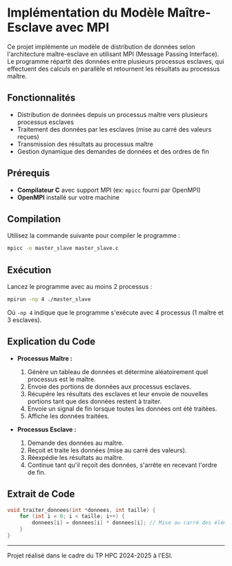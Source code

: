 # Implémentation du Modèle Maître-Esclave avec MPI

Ce projet implémente un modèle de distribution de données selon l'architecture maître-esclave en utilisant MPI (Message Passing Interface). Le programme répartit des données entre plusieurs processus esclaves, qui effectuent des calculs en parallèle et retournent les résultats au processus maître.

## Fonctionnalités
- Distribution de données depuis un processus maître vers plusieurs processus esclaves
- Traitement des données par les esclaves (mise au carré des valeurs reçues)
- Transmission des résultats au processus maître
- Gestion dynamique des demandes de données et des ordres de fin

## Prérequis
- **Compilateur C** avec support MPI (ex: `mpicc` fourni par OpenMPI)
- **OpenMPI** installé sur votre machine

## Compilation
Utilisez la commande suivante pour compiler le programme :
```bash
mpicc -o master_slave master_slave.c
```

## Exécution
Lancez le programme avec au moins 2 processus :
```bash
mpirun -np 4 ./master_slave
```
Où `-np 4` indique que le programme s'exécute avec 4 processus (1 maître et 3 esclaves).

## Explication du Code
- **Processus Maître :**
  1. Génère un tableau de données et détermine aléatoirement quel processus est le maître.
  2. Envoie des portions de données aux processus esclaves.
  3. Récupère les résultats des esclaves et leur envoie de nouvelles portions tant que des données restent à traiter.
  4. Envoie un signal de fin lorsque toutes les données ont été traitées.
  5. Affiche les données traitées.

- **Processus Esclave :**
  1. Demande des données au maître.
  2. Reçoit et traite les données (mise au carré des valeurs).
  3. Réexpédie les résultats au maître.
  4. Continue tant qu'il reçoit des données, s'arrête en recevant l'ordre de fin.

## Extrait de Code
```c
void traiter_donnees(int *donnees, int taille) {
    for (int i = 0; i < taille; i++) {
        donnees[i] = donnees[i] * donnees[i]; // Mise au carré des éléments
    }
}
```


---
Projet réalisé dans le cadre du TP HPC 2024-2025 à l'ESI.

